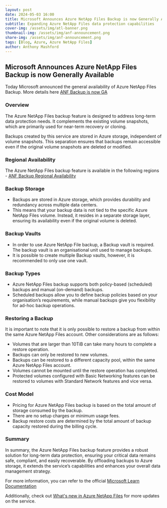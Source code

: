 ```yaml
---
layout: post
date: 2024-05-03 16:00
title: Microsoft Announces Azure NetApp Files Backup is now Generally Available
subtitle: Expanding Azure NetApp Files data protection capabilities
cover-img: /assets/img/atl-banner.png
thumbnail-img: /assets/img/anf-announcement.png
share-img: /assets/img/anf-announcement.png
tags: [Blog, Azure, Azure NetApp Files]
author: Anthony Mashford
---
```


## Microsoft Announces Azure NetApp Files Backup is now Generally Available

Today Microsoft announced the general availability of Azure NetApp Files Backup. More details here [ANF Backup is now GA]()

### Overview
The Azure NetApp Files backup feature is designed to address long-term data protection needs. It complements the existing volume snapshots, which are primarily used for near-term recovery or cloning.

Backups created by this service are stored in Azure storage, independent of volume snapshots. This separation ensures that backups remain accessible even if the original volume snapshots are deleted or modified.

### Regional Availability
The Azure NetApp Files backup feature is available in the following regions - [ANF Backup Regional Availability](https://learn.microsoft.com/en-us/azure/azure-netapp-files/backup-introduction#supported-regions)

### Backup Storage
- Backups are stored in Azure storage, which provides durability and redundancy across multiple data centers.
- This means that your backup data is not tied to the specific Azure NetApp Files volume. Instead, it resides in a separate storage layer, ensuring its availability even if the original volume is deleted.

### Backup Vaults
- In order to use Azure NetApp File backup, a Backup vault is required. The backup vault is an organisational unit used to manage backups. 
- It is possible to create multiple Backup vaults, however, it is recommended to only use one vault.

### Backup Types
- Azure NetApp Files backup supports both policy-based (scheduled) backups and manual (on-demand) backups.
- Scheduled backups allow you to define backup policies based on your organisation’s requirements, while manual backups give you flexibility for ad-hoc backup operations.

### Restoring a Backup
It is important to note that it is only possible to restore a backup from within the same Azure NetApp Files account. Other considerations are as follows:
- Volumes that are larger than 10TiB can take many hours to complete a restore operation.
- Backups can only be restored to new volumes.
- Backups can be restored to a different capacity pool, within the same Azure NetApp Files account.
- Volumes cannot be mounted until the restore operation has completed.
- Protected volumes configured with Basic Networking features can be restored to volumes with Standard Network features and vice versa.

### Cost Model
- Pricing for Azure NetApp Files backup is based on the total amount of storage consumed by the backup.
- There are no setup charges or minimum usage fees.
- Backup restore costs are determined by the total amount of backup capacity restored during the billing cycle.

### Summary
In summary, the Azure NetApp Files backup feature provides a robust solution for long-term data protection, ensuring your critical data remains safe, compliant, and easily recoverable. By offloading backups to Azure storage, it extends the service’s capabilities and enhances your overall data management strategy.

For more information, you can refer to the official [Microsoft Learn Documentation](https://learn.microsoft.com/en-us/azure/azure-netapp-files/backup-introduction)

Additionally, check out [What's new in Azure NetApp Files](https://learn.microsoft.com/en-us/azure/azure-netapp-files/whats-new) for more updates on the service.



